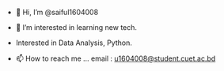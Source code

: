 - 👋 Hi, I’m @saiful1604008
- 👀 I’m interested in learning new tech.
- Interested in Data Analysis, Python.

- 📫 How to reach me ... email : u1604008@student.cuet.ac.bd

<!---
saiful1604008/saiful1604008 is a ✨ special ✨ repository because its `README.md` (this file) appears on your GitHub profile.
You can click the Preview link to take a look at your changes.
--->
